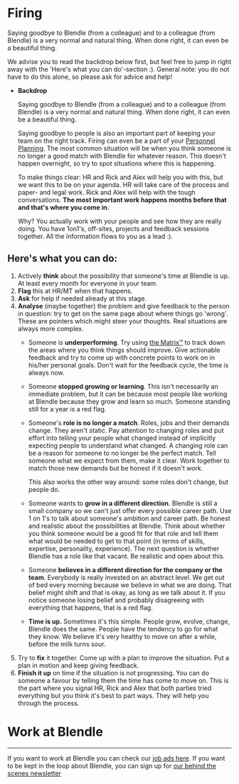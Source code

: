# Firing

Saying goodbye to Blendle (from a colleague) and to a colleague (from Blendle) is a very normal and natural thing. When done right, it can even be a beautiful thing. 

We advise you to read the backdrop below first, but feel free to jump in right away with the 'Here's what you can do'-section :). General note: you do not have to do this alone, so please ask for advice and help!

- **Backdrop**
    
    Saying goodbye to Blendle (from a colleague) and to a colleague (from Blendle) is a very normal and natural thing. When done right, it can even be a beautiful thing.
    
    Saying goodbye to people is also an important part of keeping your team on the right track. Firing can even be a part of your [Personnel Planning](https://www.notion.so/451bbcfe8d9b49438c0633326bb7af0a?pvs=21). The most common situation will be when you think someone is no longer a good match with Blendle for whatever reason. This doesn't happen overnight, so try to spot situations where this is happening. 
    
    To make things clear: HR and Rick and Alex will help you with this, but we want this to be on your agenda. HR will take care of the process and paper- and legal work. Rick and Alex will help with the tough conversations. **The most important work happens months before that and that's where you come in.**
    
    Why? You actually work with your people and see how they are really doing. You have 1on1's, off-sites, projects and feedback sessions together. All the information flows to you as a lead :). 
    

## Here's what you can do:

1. Actively **think** about the possibility that someone's time at Blendle is up. At least every month for everyone in your team.
2. **Flag** this at HR/MT when that happens. 
3. **Ask** for help if needed already at this stage.
4. **Analyse** (maybe together) the problem and give feedback to the person in question: try to get on the same page about where things go 'wrong'. These are pointers which might steer your thoughts. Real situations are always more complex. 
    - Someone is **underperforming**. Try using [the Matrix™](https://docs.google.com/spreadsheets/d/1HO4cEH0dguBywUzjT3FMUSGiJbgGjOQDdaILl0BaJME/edit#gid=0) to track down the areas where you think things should improve. Give actionable feedback and try to come up with concrete points to work on in his/her personal goals. Don't wait for the feedback cycle, the time is always now.
    - Someone **stopped growing or learning**. This isn't necessarily an immediate problem, but it can be because most people like working at Blendle because they grow and learn so much. Someone standing still for a year is a red flag.
    - Someone's **role is no longer a match**. Roles, jobs and their demands change. They aren't static. Pay attention to changing roles and put effort into telling your people what changed instead of implicitly expecting people to understand what changed. A changing role can be a reason for someone to no longer be the perfect match. Tell someone what we expect from them, make it clear. Work together to match those new demands but be honest if it doesn't work.
        
        This also works the other way around: some roles don't change, but people do. 
        
    - Someone wants to **grow in a different direction**. Blendle is still a small company so we can't just offer every possible career path. Use 1 on 1's to talk about someone's ambition and career path. Be honest and realistic about the possibilities at Blendle. Think about whether you think someone would be a good fit for that role and tell them what would be needed to get to that point (in terms of skills, expertise, personality, experience). The next question is whether Blendle has a role like that vacant. Be realistic and open about this.
    - Someone **believes in a different direction for the company or the team**. Everybody is really invested on an abstract level. We get out of bed every morning because we believe in what we are doing. That belief might shift and that is okay, as long as we talk about it. If you notice someone losing belief and probably disagreeing with everything that happens, that is a red flag.
    - **Time is up.** Sometimes it's this simple. People grow, evolve, change, Blendle does the same. People have the tendency to go for what they know. We believe it's very healthy to move on after a while, before the milk turns sour.
5. Try to **fix** it together. Come up with a plan to improve the situation. Put a plan in motion and keep giving feedback.
6. **Finish it up** on time if the situation is not progressing. You can do someone a favour by telling them the time has come to move on. This is the part where you signal HR, Rick and Alex that both parties tried everything but you think it's best to part ways. They will help you through the process.

# Work at Blendle

---

If you want to work at Blendle you can check our [job ads here](https://blendle.homerun.co/). If you want to be kept in the loop about Blendle, you can sign up for [our behind the scenes newsletter](https://blendle.homerun.co/yes-keep-me-posted/tr/apply?token=8092d4128c306003d97dd3821bad06f2)